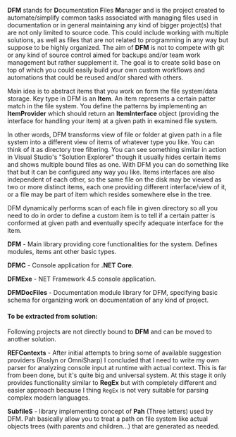 **DFM**  stands for **D**ocumentation **F**iles **M**anager and is the project created to automate/simplify common tasks associated with managing files used in documentation or in general maintaining any kind of bigger project(s) that are not only limited to source code. This could include working with multiple solutions, as well as files that are not related to programming in any way but suppose to be highly organized. The aim of **DFM** is not to compete with git or any kind of source control aimed for backups and/or team work management but rather supplement it. The goal is to create solid base on top of which you could easily build your own custom workflows and automations that could be reused and/or shared with others.

Main idea is to abstract items that you work on form the file system/data storage. Key type in DFM is an **Item**. An item represents a certain patter match in the file system. You define the patterns by implementing an **ItemProvider** which should return an **ItemInterface** object (providing the interface for handling your item) at a given path in examined file system.

In other words, DFM transforms view of file or folder at given path in a file system into a different view of items of whatever type you like. You can think of it as directory tree filtering. You can see something similar in action in Visual Studio's "Solution Explorer" though it usually hides certain items and shows multiple bound files as one. With DFM you can do something like that but it can be configured any way you like. Items interfaces are also independent of each other, so the same file on the disk may be viewed as two or more distinct items, each one providing different interface/view of it, or a file may be part of item which resides somewhere else in the tree.

DFM dynamically performs scan of each file in given directory so all you need to do in order to define a custom item is to tell if a certain patter is conformed at given path and eventually specify adequate interface for the item.





**DFM** - Main library providing core functionalities for the system. Defines modules, items ant other basic types.

**DFMC** - Console application for **.NET Core**.

**DFMExe** - NET Framework 4.5 console application.

**DFMDocFiles** - Documentation module library for DFM, specifying basic schema for organizing work on documentation of any kind of project.

#### To be extracted from solution:

Following projects are not directly bound to **DFM** and can be moved to another solution.

**REFContexts** - After initial attempts to bring some of available suggestion providers (Roslyn or OmniSharp)  I concluded that I need to write my own parser for analyzing console input at runtime with actual context. This is far from been done, but it's quite big and universal system. At this stage it only provides functionality similar to **RegEx** but with completely different and easier approach because I thing `RegEx` is not very suitable for parsing complex modern languages.

**SubfileS** - library implementing concept of **Pah**  (Three letters) used by DFM. Pah basically allow you to treat a path on file system like actual objects trees (with parents and children...) that are generated as needed.

